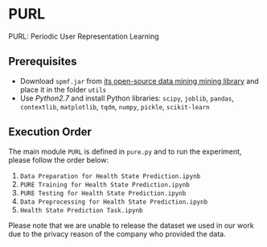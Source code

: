 # PURL

PURL: Periodic User Representation Learning

## Prerequisites

- Download `spmf.jar` from [its open-source data mining mining library](http://www.philippe-fournier-viger.com/spmf/index.php?link=download.php) and place it in the folder `utils`
- Use _Python2.7_ and install Python libraries: `scipy`, `joblib`, `pandas`, `contextlib`, `matplotlib`, `tqdm`, `numpy`, `pickle`, `scikit-learn`

## Execution Order 

The main module `PURL` is defined in `pure.py` and to run the experiment, please follow the order below:

1. `Data Preparation for Health State Prediction.ipynb`
2. `PURE Training for Health State Prediction.ipynb`
3. `PURE Testing for Health State Prediction.ipynb`
4. `Data Preprocessing for Health State Prediction.ipynb`
5. `Health State Prediction Task.ipynb`

Please note that we are unable to release the dataset we used in our work due to the privacy reason of the company who provided the data.